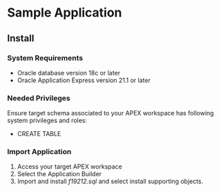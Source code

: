 # Sample Application

## Install

### System Requirements
* Oracle database version 18c or later
* Oracle Application Express version 21.1 or later

### Needed Privileges
Ensure target schema associated to your APEX workspace has following system privileges and roles:
* CREATE TABLE

### Import Application
1. Access your target APEX workspace
2. Select the Application Builder
3. Import and install *f19212.sql* and select install supporting objects.
